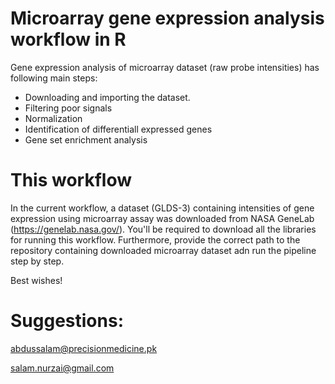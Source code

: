 # Microarray gene expression analysis workflow in R

Gene expression analysis of microarray dataset (raw probe intensities) has following main steps: 

* Downloading and importing the dataset. 
* Filtering poor signals
* Normalization
* Identification of differentiall expressed genes
* Gene set enrichment analysis


# This workflow

In the current workflow, a dataset (GLDS-3) containing intensities of gene expression using microarray assay was downloaded from NASA GeneLab (https://genelab.nasa.gov/). You'll be required to download all the libraries for running this workflow. Furthermore, provide the correct path to the repository containing downloaded microarray dataset adn run the pipeline step by step.

Best wishes!

# Suggestions:

abdussalam@precisionmedicine.pk

salam.nurzai@gmail.com
